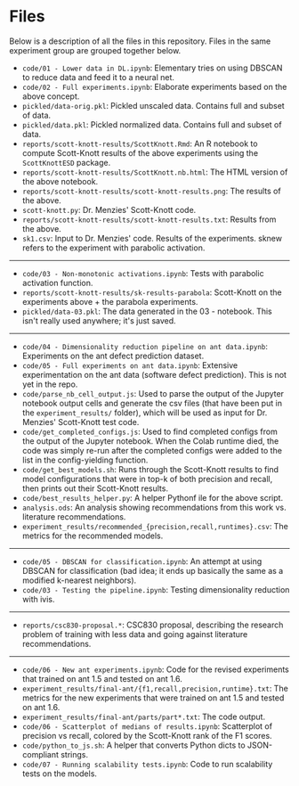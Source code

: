 # Files

Below is a description of all the files in this repository. Files in the same experiment group are grouped together below.  

* `code/01 - Lower data in DL.ipynb`: Elementary tries on using DBSCAN to reduce data and feed it to a neural net.
* `code/02 - Full experiments.ipynb`: Elaborate experiments based on the above concept.
* `pickled/data-orig.pkl`: Pickled unscaled data. Contains full and subset of data.
* `pickled/data.pkl`: Pickled normalized data. Contains full and subset of data.
* `reports/scott-knott-results/ScottKnott.Rmd`: An R notebook to compute Scott-Knott results of the above experiments using the `ScottKnottESD` package.
* `reports/scott-knott-results/ScottKnott.nb.html`: The HTML version of the above notebook.
* `reports/scott-knott-results/scott-knott-results.png`: The results of the above.
* `scott-knott.py`: Dr. Menzies' Scott-Knott code.
* `reports/scott-knott-results/scott-knott-results.txt`: Results from the above.
* `sk1.csv`: Input to Dr. Menzies' code. Results of the experiments. sknew refers to the experiment with parabolic activation.  
---  
* `code/03 - Non-monotonic activations.ipynb`: Tests with parabolic activation function.
* `reports/scott-knott-results/sk-results-parabola`: Scott-Knott on the experiments above + the parabola experiments.
* `pickled/data-03.pkl`: The data generated in the 03 - notebook. This isn't really used anywhere; it's just saved.  
---
* `code/04 - Dimensionality reduction pipeline on ant data.ipynb`: Experiments on the ant defect prediction dataset.
* `code/05 - Full experiments on ant data.ipynb`: Extensive experimentation on the ant data (software defect prediction). This is not yet in the repo.
* `code/parse_nb_cell_output.js`: Used to parse the output of the Jupyter notebook output cells and generate the csv files (that have been put in the `experiment_results/` folder), which will be used as input for Dr. Menzies' Scott-Knott test code.
* `code/get_completed_configs.js`: Used to find completed configs from the output of the Jupyter notebook. When the Colab runtime died, the code was simply re-run after the completed configs were added to the list in the config-yielding function.
* `code/get_best_models.sh`: Runs through the Scott-Knott results to find model configurations that were in top-k of both precision and recall, then prints out their Scott-Knott results.
* `code/best_results_helper.py`: A helper Pythonf ile for the above script.
* `analysis.ods`: An analysis showing recommendations from this work vs. literature recommendations.
* `experiment_results/recommended_{precision,recall,runtimes}.csv`: The metrics for the recommended models.
---
* `code/05 - DBSCAN for classification.ipynb`: An attempt at using DBSCAN for classification (bad idea; it ends up basically the same as a modified k-nearest neighbors).
* `code/03 - Testing the pipeline.ipynb`: Testing dimensionality reduction with ivis.
---
* `reports/csc830-proposal.*`: CSC830 proposal, describing the research problem of training with less data and going against literature recommendations.
---
* `code/06 - New ant experiments.ipynb`: Code for the revised experiments that trained on ant 1.5 and tested on ant 1.6.
* `experiment_results/final-ant/{f1,recall,precision,runtime}.txt`: The metrics for the new experiments that were trained on ant 1.5 and tested on ant 1.6.
* `experiment_results/final-ant/parts/part*.txt`: The code output.
* `code/06 - Scatterplot of medians of results.ipynb`: Scatterplot of precision vs recall, colored by the Scott-Knott rank of the F1 scores.
* `code/python_to_js.sh`: A helper that converts Python dicts to JSON-compliant strings.
* `code/07 - Running scalability tests.ipynb`: Code to run scalability tests on the models.
